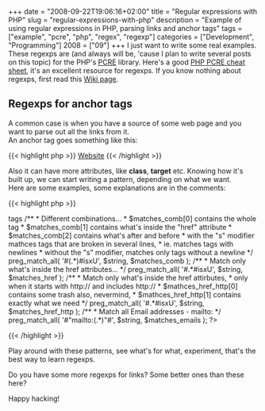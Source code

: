 +++
date = "2008-09-22T19:06:16+02:00"
title = "Regular expressions with PHP"
slug = "regular-expressions-with-php"
description = "Example of using regular expressions in PHP, parsing links and anchor tags"
tags = ["example", "pcre", "php", "regex", "regexp"]
categories = ["Development", "Programming"]
2008 = ["09"]
+++
I just want to write some real examples. These regexps are (and always will be, 'cause I plan to write several posts on this topic) for the PHP's <a href="http://www.php.net/manual/en/book.pcre.php" target="_blank">PCRE</a> library. Here's a good <a href="http://www.phpguru.org/downloads/PCRE%20Cheat%20Sheet/PHP%20PCRE%20Cheat%20Sheet.pdf" target="_blank">PHP PCRE cheat sheet</a>, it's an excellent resource for regexps. If you know nothing about regexps, first read this <a href="http://en.wikipedia.org/wiki/Regular_expression">Wiki page</a>.

<h2>Regexps for anchor tags</h2>

A common case is when you have a source of some web page and you want to parse out all the links from it.<br />
An anchor tag goes something like this:

{{< highlight php >}}
<a href="http://example.com/" title="Some website">Website</a>
{{< /highlight >}}

Also it can have more attributes, like <b>class</b>, <b>target</b> etc. Knowing how it's built up, we can start writing a pattern, depending on what we want.<br />
Here are some examples, some explanations are in the comments:

{{< highlight php >}}
<?php
// Regexp examples for <a> tags

/**
* Different combinations...
* $matches_comb[0] contains the whole <a> tag
* $matches_comb[1] contains what's inside the "href" attribute
* $matches_comb[2] contains what's after <a> and before </a>
* with the "s" modifier mathces <a> tags that are broken in several lines,
* ie. matches <a> tags with newlines
* without the "s" modifier, matches only <a> tags without a newline
*/
preg_match_all(
    '#<a\s.*href=["\'](.*)["\'].*>(.*)</a>#isxU',
    $string,
    $matches_comb
);

/**
* Match only what's inside the href attributes...
*/
preg_match_all(
    '#<a\s.*href=["\'](.*)["\'].*>.*</a>#isxU',
    $string,
    $matches_href
);

/**
* Match only what's inside the href attirbutes,
* only when it starts with http:// and includes http://
* $mathces_href_http[0] contains some trash also, nevermind,
* $mathces_href_http[1] contains exactly what we need
*/
preg_match_all(
    '#<a\s.*href=["\'](http://.*)["\'].*>.*</a>#isxU',
    $string,
    $matches_href_http
);

/**
* Match all Email addresses - mailto:
*/
preg_match_all(
    '#"mailto:(.*)"#',
    $string,
    $matches_emails
);

?>
{{< /highlight >}}

Play around with these patterns, see what's for what, experiment, that's the best way to learn regexps.

Do you have some more regexps for links? Some better ones than these here?

Happy hacking!
